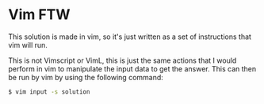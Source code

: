 # Vim FTW

This solution is made in vim, so it's just written as a set of instructions that vim will run.

This is not Vimscript or VimL, this is just the same actions that I would perform in vim to manipulate the input data to get the answer. This can then be run by vim by using the following command:

```bash
$ vim input -s solution
```

